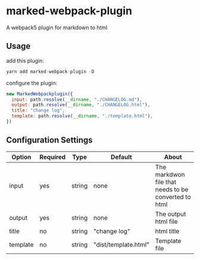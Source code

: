 # marked-webpack-plugin

A webpack5 plugin for markdown to html

## Usage

add this plugin:

```js
yarn add marked-webpack-plugin -D
```

configure the plugin:

```js
new MarkedWebpackplugin({
  input: path.resolve(__dirname, "./CHANGELOG.md"),
  output: path.resolve(__dirname, "./CHANGELOG.html"),
  title: "change log",
  template: path.resolve(__dirname, "./template.html"),
})
```

## Configuration Settings

| Option | Required | Type | Default | About |
| --- | --- | --- | --- | --- |
| input | yes | string | none | The markdwon file that needs to be converted to html |
| output | yes | string | none | The output html file |
| title | no | string | "change log" | html title |
| template | no | string | "dist/template.html" | Template file |

